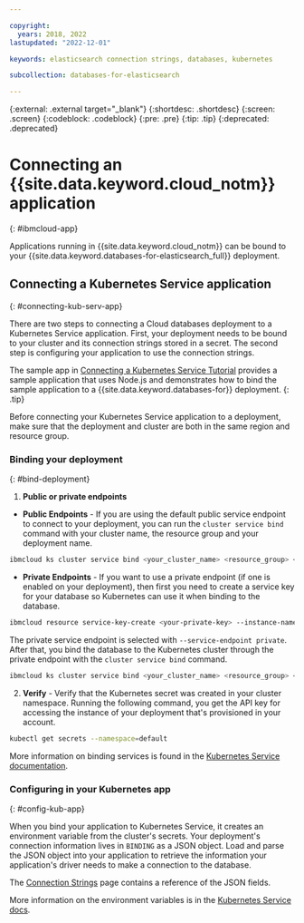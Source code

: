 ```yaml
---

copyright:
  years: 2018, 2022
lastupdated: "2022-12-01"

keywords: elasticsearch connection strings, databases, kubernetes

subcollection: databases-for-elasticsearch

---
```


{:external: .external target="_blank"}
{:shortdesc: .shortdesc}
{:screen: .screen}
{:codeblock: .codeblock}
{:pre: .pre}
{:tip: .tip}
{:deprecated: .deprecated}


# Connecting an {{site.data.keyword.cloud_notm}} application
{: #ibmcloud-app}

Applications running in {{site.data.keyword.cloud_notm}} can be bound to your {{site.data.keyword.databases-for-elasticsearch_full}} deployment. 

## Connecting a Kubernetes Service application
{: #connecting-kub-serv-app}

There are two steps to connecting a Cloud databases deployment to a Kubernetes Service application. First, your deployment needs to be bound to your cluster and its connection strings stored in a secret. The second step is configuring your application to use the connection strings.

The sample app in [Connecting a Kubernetes Service Tutorial](/docs/cloud-databases?topic=cloud-databases-tutorial-k8s-app) provides a sample application that uses Node.js and demonstrates how to bind the sample application to a {{site.data.keyword.databases-for}} deployment.
{: .tip}

Before connecting your Kubernetes Service application to a deployment, make sure that the deployment and cluster are both in the same region and resource group.

### Binding your deployment
{: #bind-deployment}

1. **Public or private endpoints**

- **Public Endpoints** - If you are using the default public service endpoint to connect to your deployment, you can run the `cluster service bind` command with your cluster name, the resource group and your deployment name.
```sh
ibmcloud ks cluster service bind <your_cluster_name> <resource_group> <your_database_deployment>
```

- **Private Endpoints** - If you want to use a private endpoint (if one is enabled on your deployment), then first you need to create a service key for your database so Kubernetes can use it when binding to the database.
```sh
ibmcloud resource service-key-create <your-private-key> --instance-name <your_database_deployment> --service-endpoint private
```
The private service endpoint is selected with `--service-endpoint private`. After that, you bind the database to the Kubernetes cluster through the private endpoint with the `cluster service bind` command. 
```sh
ibmcloud ks cluster service bind <your_cluster_name> <resource_group> <your_database_deployment> --key <your-private-key>
```

2. **Verify** - Verify that the Kubernetes secret was created in your cluster namespace. Running the following command, you get the API key for accessing the instance of your deployment that's provisioned in your account.
```sh
kubectl get secrets --namespace=default
```
More information on binding services is found in the [Kubernetes Service documentation](/docs/containers?topic=containers-service-binding#bind-services).

### Configuring in your Kubernetes app 
{: #config-kub-app}

When you bind your application to Kubernetes Service, it creates an environment variable from the cluster's secrets. Your deployment's connection information lives in `BINDING` as a JSON object. Load and parse the JSON object into your application to retrieve the information your application's driver needs to make a connection to the database. 

The [Connection Strings](/docs/databases-for-elasticsearch?topic=databases-for-elasticsearch-connection-strings#connection-string-breakdown) page contains a reference of the JSON fields.

More information on the environment variables is in the [Kubernetes Service docs](https://cloud.ibm.com/docs/containers?topic=containers-service-binding#reference_secret).

